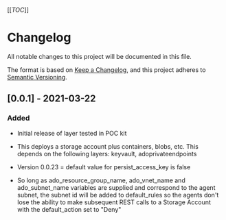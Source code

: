 [[_TOC_]]

# Changelog

All notable changes to this project will be documented in this file.

The format is based on [Keep a Changelog](https://keepachangelog.com/en/1.0.0/),
and this project adheres to [Semantic Versioning](https://semver.org/spec/v2.0.0.html).

## [0.0.1] - 2021-03-22

### Added

- Initial release of layer tested in POC kit
- This deploys a storage account plus containers, blobs, etc. This depends on the following layers: keyvault, adoprivateendpoints

- Version 0.0.23 =  default value for persist_access_key is false
- So long as ado_resource_group_name, ado_vnet_name and ado_subnet_name variables are supplied and correspond to the agent subnet, the subnet id will be added to default_rules so the agents don't lose the ability to make subsequent REST calls to a Storage Account with the default_action set to "Deny"